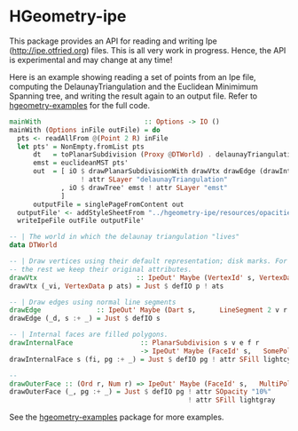 HGeometry-ipe
=============

This package provides an API for reading and writing Ipe
(http://ipe.otfried.org) files. This is all very work in
progress. Hence, the API is experimental and may change at any time!

Here is an example showing reading a set of points from an Ipe file,
computing the DelaunayTriangulation and the Euclidean Minimimum
Spanning tree, and writing the result again to an output file. Refer
to
[hgeometry-examples](https://github.com/noinia/hgeometry/tree/master/hgeometry-examples/src/Demo/Delaunay.hs)
for the full code.


```haskell
mainWith                          :: Options -> IO ()
mainWith (Options inFile outFile) = do
  pts <- readAllFrom @(Point 2 R) inFile
  let pts' = NonEmpty.fromList pts
      dt   = toPlanarSubdivision (Proxy @DTWorld) . delaunayTriangulation $ pts'
      emst = euclideanMST pts'
      out  = [ iO $ drawPlanarSubdivisionWith drawVtx drawEdge (drawInternalFace dt) drawOuterFace dt
                  ! attr SLayer "delaunayTriangulation"
             , iO $ drawTree' emst ! attr SLayer "emst"
             ]
      outputFile = singlePageFromContent out
  outputFile' <- addStyleSheetFrom "../hgeometry-ipe/resources/opacities.isy" outputFile
  writeIpeFile outFile outputFile'

-- | The world in which the delaunay triangulation "lives"
data DTWorld

-- | Draw vertices using their default representation; disk marks. For
-- the rest we keep their original attributes.
drawVtx                         :: IpeOut' Maybe (VertexId' s, VertexData r (IpeAttributes IpeSymbol r)) IpeSymbol r
drawVtx (_vi, VertexData p ats) = Just $ defIO p ! ats

-- | Draw edges using normal line segments
drawEdge              :: IpeOut' Maybe (Dart s,      LineSegment 2 v r :+ e)  Path r
drawEdge (_d, s :+ _) = Just $ defIO s

-- | Internal faces are filled polygons.
drawInternalFace                 :: PlanarSubdivision s v e f r
                                 -> IpeOut' Maybe (FaceId' s,   SomePolygon v r :+ f)    Path r
drawInternalFace s (fi, pg :+ _) = Just $ defIO pg ! attr SFill lightcyan

--
drawOuterFace :: (Ord r, Num r) => IpeOut' Maybe (FaceId' s,   MultiPolygon (Maybe v) r :+ f) Path r
drawOuterFace (_, pg :+ _) = Just $ defIO pg ! attr SOpacity "10%"
                                             ! attr SFill lightgray
```

See the [hgeometry-examples](https://github.com/noinia/hgeometry/tree/master/hgeometry-examples) package for more examples.
